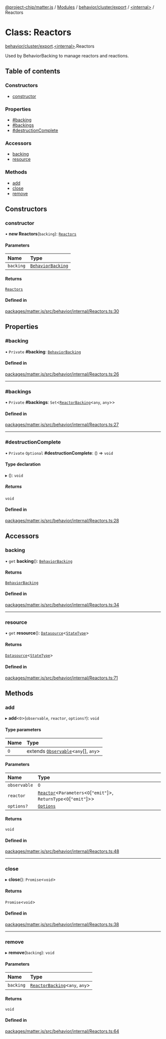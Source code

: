 [@project-chip/matter.js](../README.md) / [Modules](../modules.md) / [behavior/cluster/export](../modules/behavior_cluster_export.md) / [\<internal\>](../modules/behavior_cluster_export._internal_.md) / Reactors

# Class: Reactors

[behavior/cluster/export](../modules/behavior_cluster_export.md).[\<internal\>](../modules/behavior_cluster_export._internal_.md).Reactors

Used by BehaviorBacking to manage reactors and reactions.

## Table of contents

### Constructors

- [constructor](behavior_cluster_export._internal_.Reactors.md#constructor)

### Properties

- [#backing](behavior_cluster_export._internal_.Reactors.md##backing)
- [#backings](behavior_cluster_export._internal_.Reactors.md##backings)
- [#destructionComplete](behavior_cluster_export._internal_.Reactors.md##destructioncomplete)

### Accessors

- [backing](behavior_cluster_export._internal_.Reactors.md#backing)
- [resource](behavior_cluster_export._internal_.Reactors.md#resource)

### Methods

- [add](behavior_cluster_export._internal_.Reactors.md#add)
- [close](behavior_cluster_export._internal_.Reactors.md#close)
- [remove](behavior_cluster_export._internal_.Reactors.md#remove)

## Constructors

### constructor

• **new Reactors**(`backing`): [`Reactors`](behavior_cluster_export._internal_.Reactors.md)

#### Parameters

| Name | Type |
| :------ | :------ |
| `backing` | [`BehaviorBacking`](behavior_cluster_export._internal_.BehaviorBacking.md) |

#### Returns

[`Reactors`](behavior_cluster_export._internal_.Reactors.md)

#### Defined in

[packages/matter.js/src/behavior/internal/Reactors.ts:30](https://github.com/project-chip/matter.js/blob/558e12c94a201592c28c7bc0743705360b3e5ca6/packages/matter.js/src/behavior/internal/Reactors.ts#L30)

## Properties

### #backing

• `Private` **#backing**: [`BehaviorBacking`](behavior_cluster_export._internal_.BehaviorBacking.md)

#### Defined in

[packages/matter.js/src/behavior/internal/Reactors.ts:26](https://github.com/project-chip/matter.js/blob/558e12c94a201592c28c7bc0743705360b3e5ca6/packages/matter.js/src/behavior/internal/Reactors.ts#L26)

___

### #backings

• `Private` **#backings**: `Set`\<[`ReactorBacking`](behavior_cluster_export._internal_.ReactorBacking.md)\<`any`, `any`\>\>

#### Defined in

[packages/matter.js/src/behavior/internal/Reactors.ts:27](https://github.com/project-chip/matter.js/blob/558e12c94a201592c28c7bc0743705360b3e5ca6/packages/matter.js/src/behavior/internal/Reactors.ts#L27)

___

### #destructionComplete

• `Private` `Optional` **#destructionComplete**: () => `void`

#### Type declaration

▸ (): `void`

##### Returns

`void`

#### Defined in

[packages/matter.js/src/behavior/internal/Reactors.ts:28](https://github.com/project-chip/matter.js/blob/558e12c94a201592c28c7bc0743705360b3e5ca6/packages/matter.js/src/behavior/internal/Reactors.ts#L28)

## Accessors

### backing

• `get` **backing**(): [`BehaviorBacking`](behavior_cluster_export._internal_.BehaviorBacking.md)

#### Returns

[`BehaviorBacking`](behavior_cluster_export._internal_.BehaviorBacking.md)

#### Defined in

[packages/matter.js/src/behavior/internal/Reactors.ts:34](https://github.com/project-chip/matter.js/blob/558e12c94a201592c28c7bc0743705360b3e5ca6/packages/matter.js/src/behavior/internal/Reactors.ts#L34)

___

### resource

• `get` **resource**(): [`Datasource`](../interfaces/behavior_cluster_export._internal_.Datasource-1.md)\<[`StateType`](../interfaces/behavior_cluster_export._internal_.StateType.md)\>

#### Returns

[`Datasource`](../interfaces/behavior_cluster_export._internal_.Datasource-1.md)\<[`StateType`](../interfaces/behavior_cluster_export._internal_.StateType.md)\>

#### Defined in

[packages/matter.js/src/behavior/internal/Reactors.ts:71](https://github.com/project-chip/matter.js/blob/558e12c94a201592c28c7bc0743705360b3e5ca6/packages/matter.js/src/behavior/internal/Reactors.ts#L71)

## Methods

### add

▸ **add**\<`O`\>(`observable`, `reactor`, `options?`): `void`

#### Type parameters

| Name | Type |
| :------ | :------ |
| `O` | extends [`Observable`](../interfaces/util_export.Observable.md)\<`any`[], `any`\> |

#### Parameters

| Name | Type |
| :------ | :------ |
| `observable` | `O` |
| `reactor` | [`Reactor`](../modules/behavior_export.md#reactor)\<`Parameters`\<`O`[``"emit"``]\>, `ReturnType`\<`O`[``"emit"``]\>\> |
| `options?` | [`Options`](../interfaces/behavior_export.Reactor.Options.md) |

#### Returns

`void`

#### Defined in

[packages/matter.js/src/behavior/internal/Reactors.ts:48](https://github.com/project-chip/matter.js/blob/558e12c94a201592c28c7bc0743705360b3e5ca6/packages/matter.js/src/behavior/internal/Reactors.ts#L48)

___

### close

▸ **close**(): `Promise`\<`void`\>

#### Returns

`Promise`\<`void`\>

#### Defined in

[packages/matter.js/src/behavior/internal/Reactors.ts:38](https://github.com/project-chip/matter.js/blob/558e12c94a201592c28c7bc0743705360b3e5ca6/packages/matter.js/src/behavior/internal/Reactors.ts#L38)

___

### remove

▸ **remove**(`backing`): `void`

#### Parameters

| Name | Type |
| :------ | :------ |
| `backing` | [`ReactorBacking`](behavior_cluster_export._internal_.ReactorBacking.md)\<`any`, `any`\> |

#### Returns

`void`

#### Defined in

[packages/matter.js/src/behavior/internal/Reactors.ts:64](https://github.com/project-chip/matter.js/blob/558e12c94a201592c28c7bc0743705360b3e5ca6/packages/matter.js/src/behavior/internal/Reactors.ts#L64)
